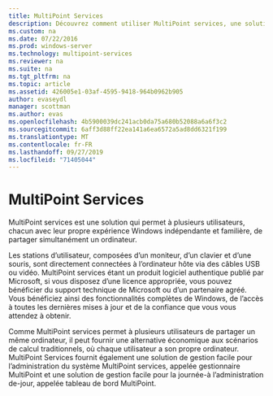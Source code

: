 ```yaml
---
title: MultiPoint Services
description: Découvrez comment utiliser MultiPoint services, une solution qui permet à plusieurs utilisateurs d’accéder au même système
ms.custom: na
ms.date: 07/22/2016
ms.prod: windows-server
ms.technology: multipoint-services
ms.reviewer: na
ms.suite: na
ms.tgt_pltfrm: na
ms.topic: article
ms.assetid: 426005e1-03af-4595-9418-964b0962b905
author: evaseydl
manager: scottman
ms.author: evas
ms.openlocfilehash: 4b5900039dc241acb0da75a680b52088a6a6f3c2
ms.sourcegitcommit: 6aff3d88ff22ea141a6ea6572a5ad8dd6321f199
ms.translationtype: MT
ms.contentlocale: fr-FR
ms.lasthandoff: 09/27/2019
ms.locfileid: "71405044"
---
```

# <a name="multipoint-services"></a>MultiPoint Services
MultiPoint services est une solution qui permet à plusieurs utilisateurs, chacun avec leur propre expérience Windows indépendante et familière, de partager simultanément un ordinateur.

Les stations d’utilisateur, composées d’un moniteur, d’un clavier et d’une souris, sont directement connectées à l’ordinateur hôte via des câbles USB ou vidéo. MultiPoint services étant un produit logiciel authentique publié par Microsoft, si vous disposez d’une licence appropriée, vous pouvez bénéficier du support technique de Microsoft ou d’un partenaire agréé. Vous bénéficiez ainsi des fonctionnalités complètes de Windows, de l’accès à toutes les dernières mises à jour et de la confiance que vous vous attendez à obtenir.

Comme MultiPoint services permet à plusieurs utilisateurs de partager un même ordinateur, il peut fournir une alternative économique aux scénarios de calcul traditionnels, où chaque utilisateur a son propre ordinateur. MultiPoint Services fournit également une solution de gestion facile pour l’administration du système MultiPoint services, appelée gestionnaire MultiPoint et une solution de gestion facile pour la journée\-à l’administration de\-jour, appelée tableau de bord MultiPoint.  
  